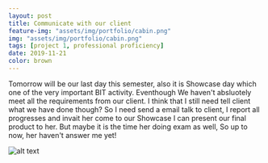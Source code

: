 ```yaml
---
layout: post
title: Communicate with our client
feature-img: "assets/img/portfolio/cabin.png"
img: "assets/img/portfolio/cabin.png"
tags: [project 1, professional proficiency]
date: 2019-11-21
color: brown
---
```


Tomorrow will be our last day this semester, also it is Showcase day which one of the very important BIT activity. Eventhough We haven't absluotely meet all the requirements from our client. I think that I still need tell client what we have done though? So I need send a email talk to client, I report all progresses and invait her come to our Showcase I can present our final product to her. But maybe it is the time her doing exam as well, So up to now, her haven't answer me yet!

![alt text](https://github.com/aemooooon/app/blob/master/assets/img/p/065.png?raw=true "Communicate with our client")
